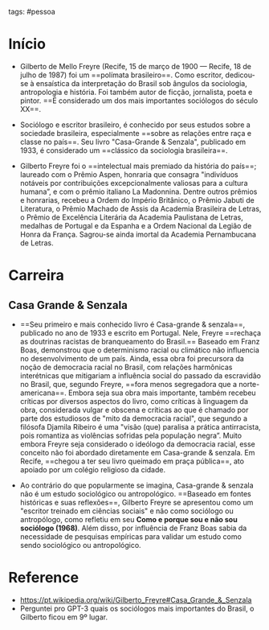 tags: #pessoa

# Início
- Gilberto de Mello Freyre (Recife, 15 de março de 1900 — Recife, 18 de julho de 1987) foi um ==polímata brasileiro==. Como escritor, dedicou-se à ensaística da interpretação do Brasil sob ângulos da sociologia, antropologia e história. Foi também autor de ficção, jornalista, poeta e pintor. ==É considerado um dos mais importantes sociólogos do século XX==.

- Sociólogo e escritor brasileiro, é conhecido por seus estudos sobre a sociedade brasileira, especialmente ==sobre as relações entre raça e classe no país==. Seu livro "Casa-Grande & Senzala", publicado em 1933, é considerado um ==clássico da sociologia brasileira==.

- Gilberto Freyre foi o ==intelectual mais premiado da história do país==; laureado com o Prêmio Aspen, honraria que consagra "indivíduos notáveis por contribuições excepcionalmente valiosas para a cultura humana”, e com o prêmio italiano La Madonnina. Dentre outros prêmios e honrarias, recebeu a Ordem do Império Britânico, o Prêmio Jabuti de Literatura, o Prêmio Machado de Assis da Academia Brasileira de Letras, o Prêmio de Excelência Literária da Academia Paulistana de Letras, medalhas de Portugal e da Espanha e a Ordem Nacional da Legião de Honra da França. Sagrou-se ainda imortal da Academia Pernambucana de Letras.

# Carreira
## Casa Grande & Senzala
- ==Seu primeiro e mais conhecido livro é Casa-grande & senzala==, publicado no ano de 1933 e escrito em Portugal. Nele, Freyre ==rechaça as doutrinas racistas de branqueamento do Brasil.== Baseado em Franz Boas, demonstrou que o determinismo racial ou climático não influencia no desenvolvimento de um país. Ainda, essa obra foi precursora da noção de democracia racial no Brasil, com relações harmônicas interétnicas que mitigariam a influência social do passado da escravidão no Brasil, que, segundo Freyre, ==fora menos segregadora que a norte-americana==. Embora seja sua obra mais importante, também recebeu críticas por diversos aspectos do livro, como críticas à linguagem da obra, considerada vulgar e obscena e críticas ao que é chamado por parte dos estudiosos de "mito da democracia racial", que segundo a filósofa Djamila Ribeiro é uma "visão (que) paralisa a prática antirracista, pois romantiza as violências sofridas pela população negra”. Muito embora Freyre seja considerado o ideólogo da democracia racial, esse conceito não foi abordado diretamente em Casa-grande & senzala. Em Recife, ==chegou a ter seu livro queimado em praça pública==, ato apoiado por um colégio religioso da cidade.

- Ao contrário do que popularmente se imagina, Casa-grande & senzala não é um estudo sociológico ou antropológico. ==Baseado em fontes históricas e suas reflexões==, Gilberto Freyre se apresentou como um "escritor treinado em ciências sociais" e não como sociólogo ou antropólogo, como refletiu em seu **Como e porque sou e não sou sociólogo (1968)**. Além disso, por influência de Franz Boas sabia da necessidade de pesquisas empíricas para validar um estudo como sendo sociológico ou antropológico.

# Reference
- https://pt.wikipedia.org/wiki/Gilberto_Freyre#Casa_Grande_&_Senzala
- Perguntei pro GPT-3 quais os sociólogos mais importantes do Brasil, o Gilberto ficou em 9º lugar.